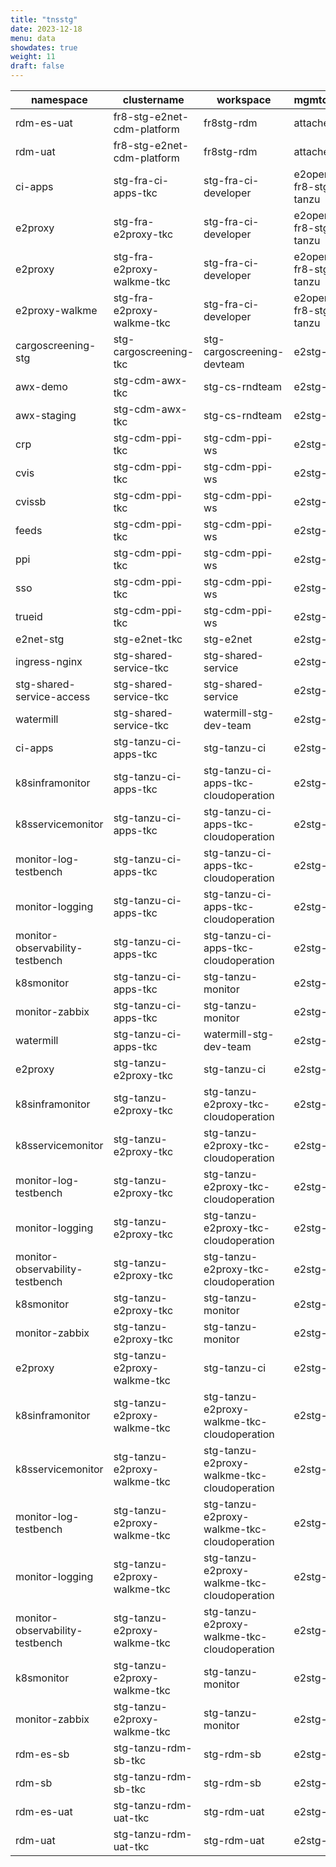 ```yaml
---
title: "tnsstg"
date: 2023-12-18
menu: data
showdates: true
weight: 11
draft: false
---
```

<!--more-->
| namespace                       | clustername                  | workspace                                   | mgmtcluster          |
| ------------------------------- | ---------------------------- | ------------------------------------------- | -------------------- |
| rdm-es-uat                      | fr8-stg-e2net-cdm-platform   | fr8stg-rdm                                  | attached             |
| rdm-uat                         | fr8-stg-e2net-cdm-platform   | fr8stg-rdm                                  | attached             |
| ci-apps                         | stg-fra-ci-apps-tkc          | stg-fra-ci-developer                        | e2open-fr8-stg-tanzu |
| e2proxy                         | stg-fra-e2proxy-tkc          | stg-fra-ci-developer                        | e2open-fr8-stg-tanzu |
| e2proxy                         | stg-fra-e2proxy-walkme-tkc   | stg-fra-ci-developer                        | e2open-fr8-stg-tanzu |
| e2proxy-walkme                  | stg-fra-e2proxy-walkme-tkc   | stg-fra-ci-developer                        | e2open-fr8-stg-tanzu |
| cargoscreening-stg              | stg-cargoscreening-tkc       | stg-cargoscreening-devteam                  | e2stg-tanzu          |
| awx-demo                        | stg-cdm-awx-tkc              | stg-cs-rndteam                              | e2stg-tanzu          |
| awx-staging                     | stg-cdm-awx-tkc              | stg-cs-rndteam                              | e2stg-tanzu          |
| crp                             | stg-cdm-ppi-tkc              | stg-cdm-ppi-ws                              | e2stg-tanzu          |
| cvis                            | stg-cdm-ppi-tkc              | stg-cdm-ppi-ws                              | e2stg-tanzu          |
| cvissb                          | stg-cdm-ppi-tkc              | stg-cdm-ppi-ws                              | e2stg-tanzu          |
| feeds                           | stg-cdm-ppi-tkc              | stg-cdm-ppi-ws                              | e2stg-tanzu          |
| ppi                             | stg-cdm-ppi-tkc              | stg-cdm-ppi-ws                              | e2stg-tanzu          |
| sso                             | stg-cdm-ppi-tkc              | stg-cdm-ppi-ws                              | e2stg-tanzu          |
| trueid                          | stg-cdm-ppi-tkc              | stg-cdm-ppi-ws                              | e2stg-tanzu          |
| e2net-stg                       | stg-e2net-tkc                | stg-e2net                                   | e2stg-tanzu          |
| ingress-nginx                   | stg-shared-service-tkc       | stg-shared-service                          | e2stg-tanzu          |
| stg-shared-service-access       | stg-shared-service-tkc       | stg-shared-service                          | e2stg-tanzu          |
| watermill                       | stg-shared-service-tkc       | watermill-stg-dev-team                      | e2stg-tanzu          |
| ci-apps                         | stg-tanzu-ci-apps-tkc        | stg-tanzu-ci                                | e2stg-tanzu          |
| k8sinframonitor                 | stg-tanzu-ci-apps-tkc        | stg-tanzu-ci-apps-tkc-cloudoperation        | e2stg-tanzu          |
| k8sservicemonitor               | stg-tanzu-ci-apps-tkc        | stg-tanzu-ci-apps-tkc-cloudoperation        | e2stg-tanzu          |
| monitor-log-testbench           | stg-tanzu-ci-apps-tkc        | stg-tanzu-ci-apps-tkc-cloudoperation        | e2stg-tanzu          |
| monitor-logging                 | stg-tanzu-ci-apps-tkc        | stg-tanzu-ci-apps-tkc-cloudoperation        | e2stg-tanzu          |
| monitor-observability-testbench | stg-tanzu-ci-apps-tkc        | stg-tanzu-ci-apps-tkc-cloudoperation        | e2stg-tanzu          |
| k8smonitor                      | stg-tanzu-ci-apps-tkc        | stg-tanzu-monitor                           | e2stg-tanzu          |
| monitor-zabbix                  | stg-tanzu-ci-apps-tkc        | stg-tanzu-monitor                           | e2stg-tanzu          |
| watermill                       | stg-tanzu-ci-apps-tkc        | watermill-stg-dev-team                      | e2stg-tanzu          |
| e2proxy                         | stg-tanzu-e2proxy-tkc        | stg-tanzu-ci                                | e2stg-tanzu          |
| k8sinframonitor                 | stg-tanzu-e2proxy-tkc        | stg-tanzu-e2proxy-tkc-cloudoperation        | e2stg-tanzu          |
| k8sservicemonitor               | stg-tanzu-e2proxy-tkc        | stg-tanzu-e2proxy-tkc-cloudoperation        | e2stg-tanzu          |
| monitor-log-testbench           | stg-tanzu-e2proxy-tkc        | stg-tanzu-e2proxy-tkc-cloudoperation        | e2stg-tanzu          |
| monitor-logging                 | stg-tanzu-e2proxy-tkc        | stg-tanzu-e2proxy-tkc-cloudoperation        | e2stg-tanzu          |
| monitor-observability-testbench | stg-tanzu-e2proxy-tkc        | stg-tanzu-e2proxy-tkc-cloudoperation        | e2stg-tanzu          |
| k8smonitor                      | stg-tanzu-e2proxy-tkc        | stg-tanzu-monitor                           | e2stg-tanzu          |
| monitor-zabbix                  | stg-tanzu-e2proxy-tkc        | stg-tanzu-monitor                           | e2stg-tanzu          |
| e2proxy                         | stg-tanzu-e2proxy-walkme-tkc | stg-tanzu-ci                                | e2stg-tanzu          |
| k8sinframonitor                 | stg-tanzu-e2proxy-walkme-tkc | stg-tanzu-e2proxy-walkme-tkc-cloudoperation | e2stg-tanzu          |
| k8sservicemonitor               | stg-tanzu-e2proxy-walkme-tkc | stg-tanzu-e2proxy-walkme-tkc-cloudoperation | e2stg-tanzu          |
| monitor-log-testbench           | stg-tanzu-e2proxy-walkme-tkc | stg-tanzu-e2proxy-walkme-tkc-cloudoperation | e2stg-tanzu          |
| monitor-logging                 | stg-tanzu-e2proxy-walkme-tkc | stg-tanzu-e2proxy-walkme-tkc-cloudoperation | e2stg-tanzu          |
| monitor-observability-testbench | stg-tanzu-e2proxy-walkme-tkc | stg-tanzu-e2proxy-walkme-tkc-cloudoperation | e2stg-tanzu          |
| k8smonitor                      | stg-tanzu-e2proxy-walkme-tkc | stg-tanzu-monitor                           | e2stg-tanzu          |
| monitor-zabbix                  | stg-tanzu-e2proxy-walkme-tkc | stg-tanzu-monitor                           | e2stg-tanzu          |
| rdm-es-sb                       | stg-tanzu-rdm-sb-tkc         | stg-rdm-sb                                  | e2stg-tanzu          |
| rdm-sb                          | stg-tanzu-rdm-sb-tkc         | stg-rdm-sb                                  | e2stg-tanzu          |
| rdm-es-uat                      | stg-tanzu-rdm-uat-tkc        | stg-rdm-uat                                 | e2stg-tanzu          |
| rdm-uat                         | stg-tanzu-rdm-uat-tkc        | stg-rdm-uat                                 | e2stg-tanzu          |
